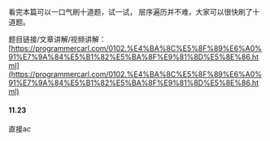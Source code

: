 看完本篇可以一口气刷十道题，试一试， 层序遍历并不难，大家可以很快刷了十道题。

题目链接/文章讲解/视频讲解：[https://programmercarl.com/0102.%E4%BA%8C%E5%8F%89%E6%A0%91%E7%9A%84%E5%B1%82%E5%BA%8F%E9%81%8D%E5%8E%86.html](https://programmercarl.com/0102.%E4%BA%8C%E5%8F%89%E6%A0%91%E7%9A%84%E5%B1%82%E5%BA%8F%E9%81%8D%E5%8E%86.html)


#### 11.23

直接ac